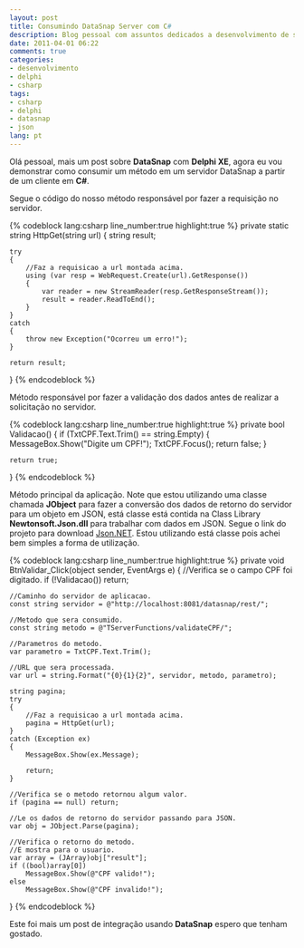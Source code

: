 ```yaml
---
layout: post
title: Consumindo DataSnap Server com C#
description: Blog pessoal com assuntos dedicados a desenvolvimento de software nas linguagens de programação C Sharp, Delphi, ASP .NET, PHP e Javascript.
date: 2011-04-01 06:22
comments: true
categories: 
- desenvolvimento
- delphi
- csharp
tags: 
- csharp
- delphi
- datasnap
- json
lang: pt
---
```


Ol&#225; pessoal, mais um post sobre **DataSnap** com **Delphi XE**, agora eu vou demonstrar como consumir um m&#233;todo em um servidor DataSnap a partir de um cliente em **C#**.

<!--more-->

Segue o c&#243;digo do nosso m&#233;todo respons&#225;vel por fazer a requisi&#231;&#227;o no servidor.

{% codeblock lang:csharp line_number:true highlight:true %}
private static string HttpGet(string url)
{
    string result;

    try
    {
        //Faz a requisicao a url montada acima.
        using (var resp = WebRequest.Create(url).GetResponse())
        {
            var reader = new StreamReader(resp.GetResponseStream());
            result = reader.ReadToEnd();
        }
    }
    catch
    {
        throw new Exception("Ocorreu um erro!");
    }

    return result;
}
{% endcodeblock %}

M&#233;todo respons&#225;vel por fazer a valida&#231;&#227;o dos dados antes de realizar a solicita&#231;&#227;o no servidor.

{% codeblock lang:csharp line_number:true highlight:true %}
private bool Validacao()
{
    if (TxtCPF.Text.Trim() == string.Empty)
    {
        MessageBox.Show("Digite um CPF!");
        TxtCPF.Focus();
        return false;
    }

    return true;
}
{% endcodeblock %}

M&#233;todo principal da aplica&#231;&#227;o. Note que estou utilizando uma classe chamada **JObject** para fazer a convers&#227;o dos dados de retorno do servidor para um objeto em JSON, est&#225; classe est&#225; contida na Class Library **Newtonsoft.Json.dll** para trabalhar com dados em JSON. Segue o link do projeto para download <a href="http://james.newtonking.com/projects/json-net.aspx" target="_blank" rel="external noopener">Json.NET</a>. Estou utilizando est&#225; classe pois achei bem simples a forma de utiliza&#231;&#227;o.

{% codeblock lang:csharp line_number:true highlight:true %}
private void BtnValidar_Click(object sender, EventArgs e)
{
    //Verifica se o campo CPF foi digitado.
    if (!Validacao()) return;

    //Caminho do servidor de aplicacao.
    const string servidor = @"http://localhost:8081/datasnap/rest/";

    //Metodo que sera consumido.
    const string metodo = @"TServerFunctions/validateCPF/";

    //Parametros do metodo.
    var parametro = TxtCPF.Text.Trim();

    //URL que sera processada.
    var url = string.Format("{0}{1}{2}", servidor, metodo, parametro);

    string pagina;
    try
    {
        //Faz a requisicao a url montada acima.
        pagina = HttpGet(url);
    }
    catch (Exception ex)
    {
        MessageBox.Show(ex.Message);

        return;
    }

    //Verifica se o metodo retornou algum valor.
    if (pagina == null) return;

    //Le os dados de retorno do servidor passando para JSON.
    var obj = JObject.Parse(pagina);

    //Verifica o retorno do metodo. 
    //E mostra para o usuario.
    var array = (JArray)obj["result"];
    if ((bool)array[0])
        MessageBox.Show(@"CPF valido!");
    else
        MessageBox.Show(@"CPF invalido!");
}
{% endcodeblock %}

Este foi mais um post de integra&#231;&#227;o usando **DataSnap** espero que tenham gostado.
